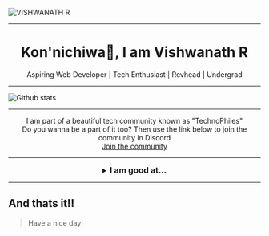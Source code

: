 ![VISHWANATH R](https://user-images.githubusercontent.com/84440397/119236745-bac53500-bb56-11eb-8ad8-49422d0b2408.jpg)

<hr />
<h1 align="center">
Kon'nichiwa👋, I am Vishwanath R
</h1>
<p align="center">
Aspiring Web Developer | Tech Enthusiast | Revhead | Undergrad
</p>
<hr />

![Github stats](https://github-readme-stats.vercel.app/api?username=vishcomestrue)<hr />
<p align="center">I am part of a beautiful tech community known as "TechnoPhiles"<br />Do you wanna be a part of it too? Then use the link below to join the community in Discord<br /><a href="https://discord.gg/EVXCUtJXWw">Join the community</a></p>
<hr />
<details align="center">
<summary align="center"><h3 style="display: inline">I am good at...</h3></summary>
<p align="center">

![C](https://img.shields.io/badge/C-00599C?style=for-the-badge&logo=c&logoColor=white) ![C++](https://img.shields.io/badge/C%2B%2B-00599C?style=for-the-badge&logo=c%2B%2B&logoColor=white) ![HTML5](https://img.shields.io/badge/HTML5-E34F26?style=for-the-badge&logo=html5&logoColor=white) ![CSS3](https://img.shields.io/badge/CSS3-1572B6?style=for-the-badge&logo=css3&logoColor=white) ![BootStrap](https://img.shields.io/badge/Bootstrap-563D7C?style=for-the-badge&logo=bootstrap&logoColor=white)   ![JavaScript](https://img.shields.io/badge/JavaScript-F7DF1E?style=for-the-badge&logo=javascript&logoColor=black) ![NodeJS](https://img.shields.io/badge/Node.js-43853D?style=for-the-badge&logo=node-dot-js&logoColor=white) ![React](https://img.shields.io/badge/React-20232A?style=for-the-badge&logo=react&logoColor=61DAFB) ![PHP](https://img.shields.io/badge/PHP-777BB4?style=for-the-badge&logo=php&logoColor=white) ![MySQL](https://img.shields.io/badge/MySQL-00000F?style=for-the-badge&logo=mysql&logoColor=white) ![Python](https://img.shields.io/badge/Python-3776AB?style=for-the-badge&logo=python&logoColor=white) ![MongoDB](https://img.shields.io/badge/MongoDB-4EA94B?style=for-the-badge&logo=mongodb&logoColor=white) ![Ubuntu](https://img.shields.io/badge/Ubuntu-E95420?style=for-the-badge&logo=ubuntu&logoColor=white) ![VSCode](https://img.shields.io/badge/Visual_Studio_Code-0078D4?style=for-the-badge&logo=visual%20studio%20code&logoColor=white) ![Atom](https://img.shields.io/badge/Atom-66595C?style=for-the-badge&logo=Atom&logoColor=white) ![Vim](https://img.shields.io/badge/VIM-%2311AB00.svg?&style=for-the-badge&logo=vim&logoColor=white)
</p>
</details>
<hr />

## And thats it!!
> Have a nice day!
